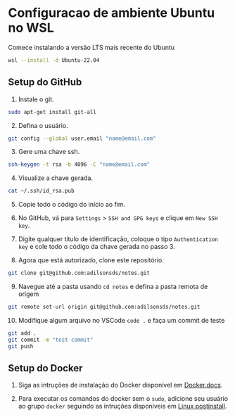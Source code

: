 # Configuracao de ambiente Ubuntu no WSL

Comece instalando a versão LTS mais recente do Ubuntu

```bash
wsl --install -d Ubuntu-22.04
```

## Setup do GitHub

1. Instale o git.

```bash
sudo apt-get install git-all
```

2. Defina o usuário.

```bash
git config --global user.email "name@email.com"
```

3. Gere uma chave ssh.
```bash
ssh-keygen -t rsa -b 4096 -C "name@email.com"
```

4. Visualize a chave gerada.
```bash
cat ~/.ssh/id_rsa.pub
```

5. Copie todo o código do início ao fim.

6. No GitHub, vá para `Settings` > `SSH and GPG keys` e clique em `New SSH key`.

7. Digite qualquer título de identificação, coloque o tipo `Authentication key` e cole todo o código da chave gerada no passo 3.

8. Agora que está autorizado, clone este repositório.

```bash
git clone git@github.com:adilsonsds/notes.git
```

9. Navegue até a pasta usando `cd notes` e defina a pasta remota de origem

```bash
git remote set-url origin git@github.com:adilsonsds/notes.git
```

10. Modifique algum arquivo no VSCode `code .` e faça um commit de teste

```bash
git add .
git commit -m "test commit"
git push
```


## Setup do Docker

1. Siga as intruções de instalação do Docker disponível em [Docker.docs](https://docs.docker.com/engine/install/ubuntu/#install-using-the-repository).

2. Para executar os comandos do docker sem o `sudo`, adicione seu usuário ao grupo `docker` seguindo as intruções disponíveis em [Linux postinstall](https://docs.docker.com/engine/install/linux-postinstall/).